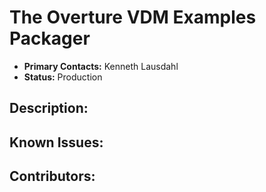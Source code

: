 # The Overture VDM Examples Packager
- **Primary Contacts:**
  Kenneth Lausdahl
- **Status:**
  Production

## Description:


## Known Issues:


## Contributors:


